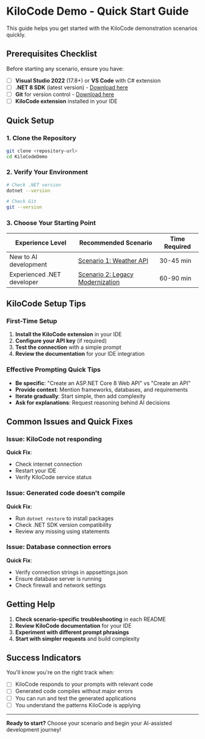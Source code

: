 # KiloCode Demo - Quick Start Guide

This guide helps you get started with the KiloCode demonstration scenarios quickly.

## Prerequisites Checklist

Before starting any scenario, ensure you have:

- [ ] **Visual Studio 2022** (17.8+) or **VS Code** with C# extension
- [ ] **.NET 8 SDK** (latest version) - [Download here](https://dotnet.microsoft.com/download/dotnet/8.0)
- [ ] **Git** for version control - [Download here](https://git-scm.com/)
- [ ] **KiloCode extension** installed in your IDE

## Quick Setup

### 1. Clone the Repository
```bash
git clone <repository-url>
cd KiloCodeDemo
```

### 2. Verify Your Environment
```bash
# Check .NET version
dotnet --version

# Check Git
git --version
```

### 3. Choose Your Starting Point

| Experience Level | Recommended Scenario | Time Required |
|-----------------|---------------------|---------------|
| New to AI development | [Scenario 1: Weather API](./scenario-1-weather-api/) | 30-45 min |
| Experienced .NET developer | [Scenario 2: Legacy Modernization](./scenario-2-legacy-modernization/) | 60-90 min |

## KiloCode Setup Tips

### First-Time Setup
1. **Install the KiloCode extension** in your IDE
2. **Configure your API key** (if required)
3. **Test the connection** with a simple prompt
4. **Review the documentation** for your IDE integration

### Effective Prompting Quick Tips
- **Be specific**: "Create an ASP.NET Core 8 Web API" vs "Create an API"
- **Provide context**: Mention frameworks, databases, and requirements
- **Iterate gradually**: Start simple, then add complexity
- **Ask for explanations**: Request reasoning behind AI decisions

## Common Issues and Quick Fixes

### Issue: KiloCode not responding
**Quick Fix**: 
- Check internet connection
- Restart your IDE
- Verify KiloCode service status

### Issue: Generated code doesn't compile
**Quick Fix**:
- Run `dotnet restore` to install packages
- Check .NET SDK version compatibility
- Review any missing using statements

### Issue: Database connection errors
**Quick Fix**:
- Verify connection strings in appsettings.json
- Ensure database server is running
- Check firewall and network settings

## Getting Help

1. **Check scenario-specific troubleshooting** in each README
2. **Review KiloCode documentation** for your IDE
3. **Experiment with different prompt phrasings**
4. **Start with simpler requests** and build complexity

## Success Indicators

You'll know you're on the right track when:
- [ ] KiloCode responds to your prompts with relevant code
- [ ] Generated code compiles without major errors
- [ ] You can run and test the generated applications
- [ ] You understand the patterns KiloCode is applying

---

**Ready to start?** Choose your scenario and begin your AI-assisted development journey!